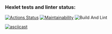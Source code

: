 ### Hexlet tests and linter status:
[![Actions Status](https://github.com/frwellmonalisa/frontend-project-lvl1/workflows/hexlet-check/badge.svg)](https://github.com/frwellmonalisa/frontend-project-lvl1/actions)
[![Maintainability](https://api.codeclimate.com/v1/badges/338df71e9a1710d1dd5a/maintainability)](https://codeclimate.com/github/frwellmonalisa/frontend-project-lvl1/maintainability)
![Build And Lint](https://github.com/frwellmonalisa/frontend-project-lvl1/actions/workflows/main.yml/badge.svg)

[![asciicast](https://asciinema.org/a/pC0YuplAxl7jL8HGPEteZMetQ.svg)](https://asciinema.org/a/pC0YuplAxl7jL8HGPEteZMetQ)